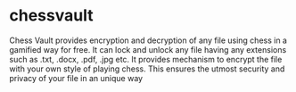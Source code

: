# chessvault
Chess Vault provides encryption and decryption of any file using chess in a gamified way for free. It can lock and unlock any file having any extensions such as .txt, .docx, .pdf, .jpg etc. It provides mechanism to encrypt the file with your own style of playing chess. This ensures the utmost security and privacy of your file in an unique way
